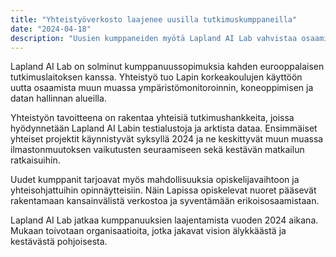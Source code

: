 ```yaml
---
title: "Yhteistyöverkosto laajenee uusilla tutkimuskumppaneilla"
date: "2024-04-18"
description: "Uusien kumppaneiden myötä Lapland AI Lab vahvistaa osaamistaan arktisen teknologian kehityksessä."
---
```


Lapland AI Lab on solminut kumppanuussopimuksia kahden eurooppalaisen tutkimuslaitoksen kanssa. Yhteistyö tuo Lapin korkeakoulujen käyttöön uutta osaamista muun muassa ympäristömonitoroinnin, koneoppimisen ja datan hallinnan alueilla.

Yhteistyön tavoitteena on rakentaa yhteisiä tutkimushankkeita, joissa hyödynnetään Lapland AI Labin testialustoja ja arktista dataa. Ensimmäiset yhteiset projektit käynnistyvät syksyllä 2024 ja ne keskittyvät muun muassa ilmastonmuutoksen vaikutusten seuraamiseen sekä kestävän matkailun ratkaisuihin.

Uudet kumppanit tarjoavat myös mahdollisuuksia opiskelijavaihtoon ja yhteisohjattuihin opinnäytteisiin. Näin Lapissa opiskelevat nuoret pääsevät rakentamaan kansainvälistä verkostoa ja syventämään erikoisosaamistaan.

Lapland AI Lab jatkaa kumppanuuksien laajentamista vuoden 2024 aikana. Mukaan toivotaan organisaatioita, jotka jakavat vision älykkäästä ja kestävästä pohjoisesta.
